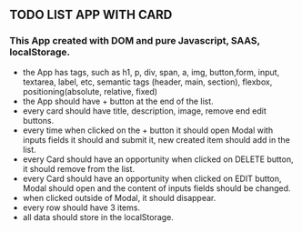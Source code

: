 ## TODO LIST APP WITH CARD
### This App created with DOM and pure Javascript, SAAS, localStorage.
 - the App has tags, such as h1, p, div, span, a, img, button,form, input, textarea, label, etc, semantic tags (header, main, section), flexbox, positioning(absolute, relative, fixed)
 - the App should have + button at the end of the list.
 - every card should have title, description, image, remove end edit buttons.
 - every time when clicked on the + button it should open Modal  with inputs fields it should and submit it, new created item should add in the list.
 - every Card should have an opportunity when clicked on DELETE button, it should remove from the list.
 - every Card should have  an opportunity when clicked on EDIT button, Modal should open and the content of inputs fields should be changed. 
 - when clicked outside of Modal, it should disappear.
 - every row should have 3 items.
 - all data should store in the localStorage.